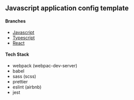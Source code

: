 ## Javascript application config template

#### Branches

- [Javascript](https://github.com/yhancsx/js-app-config-template)
- [Typescript](https://github.com/yhancsx/js-app-config-template/tree/typescript)
- [React](https://github.com/yhancsx/js-app-config-template/tree/react)

#### Tech Stack

- webpack (webpac-dev-server)
- babel
- sass (scss)
- prettier
- eslint (airbnb)
- jest
